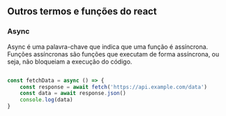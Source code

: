 ## Outros termos e funções do react

### Async

Async é uma palavra-chave que indica que uma função é assíncrona. Funções assíncronas são funções que executam de forma assíncrona, ou seja, não bloqueiam a execução do código.

```javascript

const fetchData = async () => {
    const response = await fetch('https://api.example.com/data')
    const data = await response.json()
    console.log(data)
}

```
